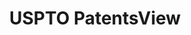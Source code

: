 ---
bigquery: https://console.cloud.google.com/bigquery?p=patents-public-data&d=patentsview&page=dataset
citation: Attribution should be given to PatentsView for use, distribution, or derivative
  works.
code: https://github.com/CSSIP-AIR/PatentsView-Code-Snippets/
contributors: USPTO
cost: None
description: 'PatentsView includes US patent data including raw data (summaries, applications,
  pregrant applications), disambugations of inventors and assignees, and inventor
  gender estimates.  Also foreign priority data, # of figures and sheets, and government
  interest statements.'
documentation: https://patentsview.org/query/builder-faqs
last_edit: 04/13/2022, 10:59:58
location: https://patentsview.org/
maintained_by: USPTO
record_creation_timestamp: 12/2/2020 17:20:46
schema_fields:
- filename
- gi_statement
- field_id
- symbol_position
- inventor_id
- state_fips
- doctype
- text
- location_id
- disamb_inventor_id_20190820
- disclaimer_date
- rawlocation_id
- disamb_inventor_id_20191008
- disamb_inventor_id_20200331
- date
- rawassignee_id
- disamb_inventor_id_20180528
- section
- role
- classification_status
- county_fips
- contract_award_number
- rule_47
- applicant_type
- citation_id
- rawinventor_id
- group
- sequence
- state
- publication_number
- disamb_inventor_id_20170808
- abstract
- category_id
- status
- reldocno
- num_figures
- subgroup
- variety
- length
- disamb_inventor_id_20170307
- id
- assignee_id
- classification_data_source
- disamb_assignee_id_20191231
- number
- f371_date
- city
- disamb_assignee_id_20181127
- mainclass_id
- attribution_status
- organization
- level_two
- action_date
- disamb_assignee_id_20200331
- fname
- withdrawn
- latin_name
- type
- disamb_inventor_id_20171226
- subclass_id
- country
- name_first
- uuid
- term_disclaimer
- rel_id
- disamb_inventor_id_20191231
- series_code
- exemplary
- disamb_assignee_id_20190312
- ipc_class
- longitude
- subclass
- num_sheets
- group_id
- male_flag
- disamb_inventor_id_20171003
- disamb_assignee_id_20200929
- term_grant
- main_group
- disamb_inventor_id_20201229
- subcategory_id
- subgroup_id
- relkind
- disamb_inventor_id_20200929
- male
- subsection_id
- term_extension
- classification_level
- disamb_assignee_id_20191008
- field_title
- dependent
- organization_id
- name
- f102_date
- disamb_inventor_id_20190312
- kind
- level_one
- _371_date
- disamb_assignee_id_20190820
- title
- disamb_assignee_id_20200630
- latitude
- disamb_inventor_id_20181127
- sector_title
- country_transformed
- classification_value
- deceased
- num
- lawyer_id
- latlong
- _102_date
- application_id
- level_three
- patent_id
- name_last
- lname
- num_claims
- disamb_inventor_id_20200630
- ipc_version_indicator
- lapse_of_patent
- doc_type
- county
- category
- designation
- section_id
shortname: patentsview
tags:
- disambiguation
- United States
- gender
terms_of_use: Creative Commons Attribution 4.0 International License.
timeframe: 1963-1999
title: USPTO PatentsView
uuid: cf1780b1-e265-4e49-8d1d-83b9cfe0fd9a
---